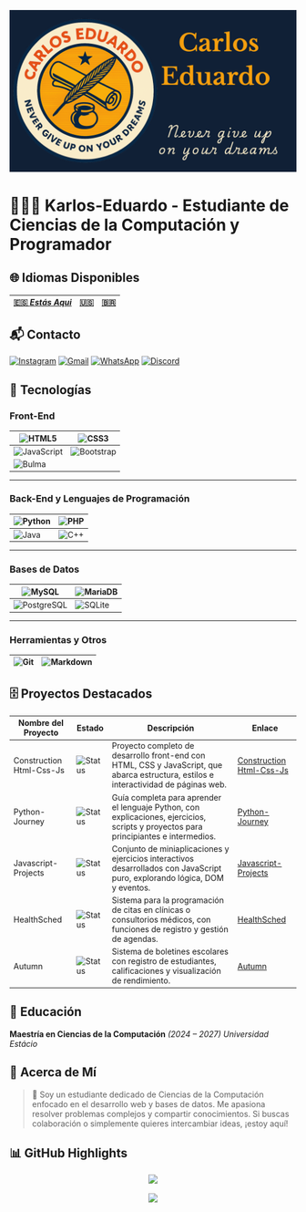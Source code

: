 ![BannerGit](./assets/BannerGit.png)

# 🧑🏼‍💻 Karlos-Eduardo - Estudiante de Ciencias de la Computación y Programador

## 🌐 Idiomas Disponibles

|**[🇪🇸 *Estás Aqui*](https://github.com/Karlos-Eduardo-Mrqs/Karlos-Eduardo-Mrqs/blob/main/README-ES.md)** | **[🇺🇸](https://github.com/Karlos-Eduardo-Mrqs/Karlos-Eduardo-Mrqs/blob/main/README.md)** | **[🇧🇷](https://github.com/Karlos-Eduardo-Mrqs/Karlos-Eduardo-Mrqs/blob/main/README-BR.md)** |
|---|---|---|

## 📬 Contacto

[![Instagram](https://img.shields.io/badge/Instagram-E4405F?style=for-the-badge&logo=instagram&logoColor=white)](https://www.instagram.com/karlosmrqsdev/)
[![Gmail](https://img.shields.io/badge/Gmail-D14836?style=for-the-badge&logo=gmail&logoColor=white)](mailto:cadumcarlos@gmail.com)
[![WhatsApp](https://img.shields.io/badge/WhatsApp-25D366?style=for-the-badge&logo=whatsapp&logoColor=white)](https://wa.me/5521979667744)
[![Discord](https://img.shields.io/badge/Discord-7289DA?style=for-the-badge&logo=discord&logoColor=white)](https://discord.com/users/carloseduardo080765)

## 📱 Tecnologías

### Front-End

| ![HTML5](https://img.shields.io/badge/HTML5-E34F26?style=for-the-badge&logo=html5&logoColor=white) | ![CSS3](https://img.shields.io/badge/CSS3-1572B6?style=for-the-badge&logo=css3&logoColor=white) |
| -------------------------------------------------------------------------------------------------- | ------------------------------------------------------------------------------------------------ |
| ![JavaScript](https://img.shields.io/badge/JavaScript-323330?style=for-the-badge&logo=javascript&logoColor=F7DF1E) | ![Bootstrap](https://img.shields.io/badge/Bootstrap-563D7C?style=for-the-badge&logo=bootstrap&logoColor=white) |
| ![Bulma](https://img.shields.io/badge/bulma-00D0B1?style=for-the-badge&logo=bulma&logoColor=white) | &nbsp; |

---

### Back-End y Lenguajes de Programación

| ![Python](https://img.shields.io/badge/Python-3776AB?style=for-the-badge&logo=python&logoColor=white) | ![PHP](https://img.shields.io/badge/PHP-777BB4?style=for-the-badge&logo=php&logoColor=white) |
| ------------------------------------------------------------------------------------------------------- | ------------------------------------------------------------------------------------------------------ |
| ![Java](https://img.shields.io/badge/Java-ED8B00?style=for-the-badge&logo=openjdk&logoColor=white) | ![C++](https://img.shields.io/badge/C%2B%2B-00599C?style=for-the-badge&logo=c%2B%2B&logoColor=white) |

---

### Bases de Datos

| ![MySQL](https://img.shields.io/badge/MySQL-005C84?style=for-the-badge&logo=mysql&logoColor=white) | ![MariaDB](https://img.shields.io/badge/MariaDB-003545?style=for-the-badge&logo=mariadb&logoColor=white) |
| ---------------------------------------------------------------------------------------------------- | -------------------------------------------------------------------------------------------------------- |
| ![PostgreSQL](https://img.shields.io/badge/PostgreSQL-316192?style=for-the-badge&logo=postgresql&logoColor=white) | ![SQLite](https://img.shields.io/badge/sqlite-%2307405e.svg?style=for-the-badge&logo=sqlite&logoColor=white) |

---

### Herramientas y Otros

| ![Git](https://img.shields.io/badge/Git-F05032?style=for-the-badge&logo=git&logoColor=white) | ![Markdown](https://img.shields.io/badge/Markdown-000000?style=for-the-badge&logo=markdown&logoColor=white) |
| ---------------------------------------------------------------------------------------------------- | -------------------------------------------------------------------------------------------------------- |

## 🗄️ Proyectos Destacados

| Nombre del Proyecto       | Estado                                                                | Descripción                                                                                             | Enlace                                                                                         |
| ------------------------ | -------------------------------------------------------------------- | ---------------------------------------------------------------------------------------------------- | ---------------------------------------------------------------------------------------------- |
| Construction Html-Css-Js  | ![Status](https://img.shields.io/badge/status-in%20progress-yellow)  | Proyecto completo de desarrollo front-end con HTML, CSS y JavaScript, que abarca estructura, estilos e interactividad de páginas web. | [Construction Html-Css-Js](https://github.com/Karlos-Eduardo-Mrqs/Construction-Html-Css-Javascript) |
| Python-Journey           | ![Status](https://img.shields.io/badge/status-in%20progress-yellow)  | Guía completa para aprender el lenguaje Python, con explicaciones, ejercicios, scripts y proyectos para principiantes e intermedios. | [Python-Journey](https://github.com/Karlos-Eduardo-Mrqs/Python-Journey)                         |
| Javascript-Projects      | ![Status](https://img.shields.io/badge/status-maintenance-blue)      | Conjunto de miniaplicaciones y ejercicios interactivos desarrollados con JavaScript puro, explorando lógica, DOM y eventos. | [Javascript-Projects](https://github.com/Karlos-Eduardo-Mrqs/Javascript-Projects)               |
| HealthSched              | ![Status](https://img.shields.io/badge/status-maintenance-blue)      | Sistema para la programación de citas en clínicas o consultorios médicos, con funciones de registro y gestión de agendas. | [HealthSched](https://github.com/Karlos-Eduardo-Mrqs/Scheduling_Project-HealthSched)            |
| Autumn                   | ![Status](https://img.shields.io/badge/status-archived-lightgrey)    | Sistema de boletines escolares con registro de estudiantes, calificaciones y visualización de rendimiento. | [Autumn](https://github.com/Karlos-Eduardo-Mrqs/Bulletin_Project)                              |

## 🏫 Educación

**Maestría en Ciencias de la Computación** *(2024 – 2027)* *Universidad Estácio*

## 📝 Acerca de Mí

> 🚀 Soy un estudiante dedicado de Ciencias de la Computación enfocado en el desarrollo web y bases de datos. Me apasiona resolver problemas complejos y compartir conocimientos. Si buscas colaboración o simplemente quieres intercambiar ideas, ¡estoy aquí!

## 📊 GitHub Highlights

<p align="center">
  <img height="180em" src="https://github-readme-stats.vercel.app/api?username=Karlos-Eduardo-Mrqs&show_icons=true&theme=blue-green" />
</p>

<p align="center">
  <img src="https://github-profile-trophy.vercel.app/?username=Karlos-Eduardo-Mrqs&theme=blue-green&column=4" />
</p>